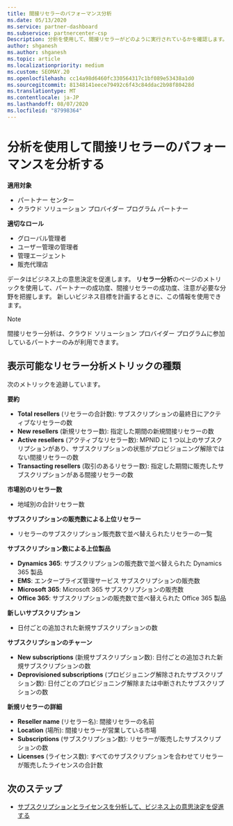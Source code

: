 ```yaml
---
title: 間接リセラーのパフォーマンス分析
ms.date: 05/13/2020
ms.service: partner-dashboard
ms.subservice: partnercenter-csp
Description: 分析を使用して、間接リセラーがどのように実行されているかを確認します。成功と領域の両方で、さらに注意が必要になる場合があります。
author: shganesh
ms.author: shganesh
ms.topic: article
ms.localizationpriority: medium
ms.custom: SEOMAY.20
ms.openlocfilehash: cc14a98d6460fc330564317c1bf089e53438a1d0
ms.sourcegitcommit: 81348141eece79492c6f43c84ddac2b98f80428d
ms.translationtype: MT
ms.contentlocale: ja-JP
ms.lasthandoff: 08/07/2020
ms.locfileid: "87998364"
---
```

# <a name="use-analytics-to-analyze-performance-of-your-indirect-resellers"></a>分析を使用して間接リセラーのパフォーマンスを分析する

**適用対象**

- パートナー センター
- クラウド ソリューション プロバイダー プログラム パートナー

**適切なロール**

- グローバル管理者
- ユーザー管理の管理者
- 管理エージェント
- 販売代理店

データはビジネス上の意思決定を促進します。 **リセラー分析**のページのメトリックを使用して、パートナーの成功度、間接リセラーの成功度、注意が必要な分野を把握します。 新しいビジネス目標を計画するときに、この情報を使用できます。

> [!NOTE]
> 間接リセラー分析は、クラウド ソリューション プロバイダー プログラムに参加しているパートナーのみが利用できます。

## <a name="types-of-reseller-analytics-metrics-you-can-view"></a>表示可能なリセラー分析メトリックの種類

次のメトリックを追跡しています。

**要約**  
 - **Total resellers** (リセラーの合計数): サブスクリプションの最終日にアクティブなリセラーの数  
 - **New resellers** (新規リセラー数): 指定した期間の新規間接リセラーの数  
 - **Active resellers** (アクティブなリセラー数): MPNID に 1 つ以上のサブスクリプションがあり、サブスクリプションの状態がプロビジョニング解除ではない間接リセラーの数  
 - **Transacting resellers** (取引のあるリセラー数): 指定した期間に販売したサブスクリプションがある間接リセラーの数  

**市場別のリセラー数**  
 - 地域別の合計リセラー数  

**サブスクリプションの販売数による上位リセラー**
 - リセラーのサブスクリプション販売数で並べ替えられたリセラーの一覧  

**サブスクリプション数による上位製品**  
 - **Dynamics 365**: サブスクリプションの販売数で並べ替えられた Dynamics 365 製品  
 - **EMS**: エンタープライズ管理サービス サブスクリプションの販売数  
 - **Microsoft 365**: Microsoft 365 サブスクリプションの販売数  
 - **Office 365**: サブスクリプションの販売数で並べ替えられた Office 365 製品  

**新しいサブスクリプション**  
 - 日付ごとの追加された新規サブスクリプションの数  

**サブスクリプションのチャーン**  
 - **New subscriptions** (新規サブスクリプション数): 日付ごとの追加された新規サブスクリプションの数  
 - **Deprovisioned subscriptions** (プロビジョニング解除されたサブスクリプション数): 日付ごとのプロビジョニング解除または中断されたサブスクリプションの数  

**新規リセラーの詳細**  
 - **Reseller name** (リセラー名): 間接リセラーの名前  
 - **Location** (場所): 間接リセラーが営業している市場  
 - **Subscriptions** (サブスクリプション数): リセラーが販売したサブスクリプションの数  
 - **Licenses** (ライセンス数): すべてのサブスクリプションを合わせてリセラーが販売したライセンスの合計数  
  
## <a name="next-steps"></a>次のステップ

- [サブスクリプションとライセンスを分析して、ビジネス上の意思決定を促進する](analyze-subscriptions-licenses.md)